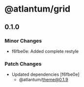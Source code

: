 # @atlantum/grid

## 0.1.0
### Minor Changes

- f6fbe0e: Added complete restyle

### Patch Changes

- Updated dependencies [f6fbe0e]
  - @atlantum/theme@0.1.9
